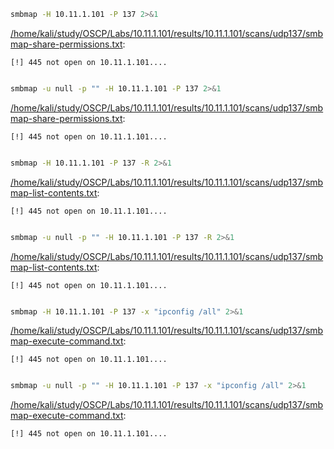 ```bash
smbmap -H 10.11.1.101 -P 137 2>&1
```

[/home/kali/study/OSCP/Labs/10.11.1.101/results/10.11.1.101/scans/udp137/smbmap-share-permissions.txt](file:///home/kali/study/OSCP/Labs/10.11.1.101/results/10.11.1.101/scans/udp137/smbmap-share-permissions.txt):

```
[!] 445 not open on 10.11.1.101....


```
```bash
smbmap -u null -p "" -H 10.11.1.101 -P 137 2>&1
```

[/home/kali/study/OSCP/Labs/10.11.1.101/results/10.11.1.101/scans/udp137/smbmap-share-permissions.txt](file:///home/kali/study/OSCP/Labs/10.11.1.101/results/10.11.1.101/scans/udp137/smbmap-share-permissions.txt):

```
[!] 445 not open on 10.11.1.101....


```
```bash
smbmap -H 10.11.1.101 -P 137 -R 2>&1
```

[/home/kali/study/OSCP/Labs/10.11.1.101/results/10.11.1.101/scans/udp137/smbmap-list-contents.txt](file:///home/kali/study/OSCP/Labs/10.11.1.101/results/10.11.1.101/scans/udp137/smbmap-list-contents.txt):

```
[!] 445 not open on 10.11.1.101....


```
```bash
smbmap -u null -p "" -H 10.11.1.101 -P 137 -R 2>&1
```

[/home/kali/study/OSCP/Labs/10.11.1.101/results/10.11.1.101/scans/udp137/smbmap-list-contents.txt](file:///home/kali/study/OSCP/Labs/10.11.1.101/results/10.11.1.101/scans/udp137/smbmap-list-contents.txt):

```
[!] 445 not open on 10.11.1.101....


```
```bash
smbmap -H 10.11.1.101 -P 137 -x "ipconfig /all" 2>&1
```

[/home/kali/study/OSCP/Labs/10.11.1.101/results/10.11.1.101/scans/udp137/smbmap-execute-command.txt](file:///home/kali/study/OSCP/Labs/10.11.1.101/results/10.11.1.101/scans/udp137/smbmap-execute-command.txt):

```
[!] 445 not open on 10.11.1.101....


```
```bash
smbmap -u null -p "" -H 10.11.1.101 -P 137 -x "ipconfig /all" 2>&1
```

[/home/kali/study/OSCP/Labs/10.11.1.101/results/10.11.1.101/scans/udp137/smbmap-execute-command.txt](file:///home/kali/study/OSCP/Labs/10.11.1.101/results/10.11.1.101/scans/udp137/smbmap-execute-command.txt):

```
[!] 445 not open on 10.11.1.101....


```
